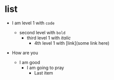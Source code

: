 # list

- I am level 1 with `code`

  - second level with `bold`
    - third level 1 with _italic_
      - 4th level 1 with [link](some link here)

- How are you

  - I am good
    - I am going to pray
      - Last item
